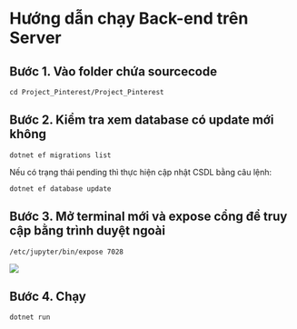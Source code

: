 # Hướng dẫn chạy Back-end trên Server

## Bước 1. Vào folder chứa sourcecode
```
cd Project_Pinterest/Project_Pinterest
```

## Bước 2. Kiểm tra xem database có update mới không
```
dotnet ef migrations list
```
Nếu có trạng thái pending thì thực hiện cập nhật CSDL bằng câu lệnh:
```
dotnet ef database update
```
## Bước 3. Mở terminal mới và expose cổng để truy cập bằng trình duyệt ngoài
```
/etc/jupyter/bin/expose 7028
```
<img src="https://github.com/HTVpoet/Project_Pinterest/assets/87694268/acff737a-9a6d-4a50-8f1a-876d1de9d593" />

## Bước 4. Chạy 
```
dotnet run
```

